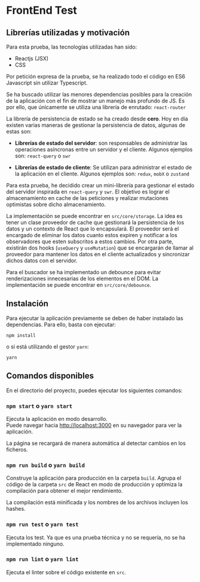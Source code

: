 # FrontEnd Test

## Librerías utilizadas y motivación 

Para esta prueba, las tecnologías utilizadas han sido: 
- Reactjs (JSX)
- CSS

Por petición expresa de la prueba, se ha realizado todo el código en ES6 Javascript sin utilizar Typescript.

Se ha buscado utilizar las menores dependencias posibles para la creación de la aplicación con el fin de mostrar un manejo más profundo de JS. Es por ello, que únicamente se utiliza una librería de enrutado: `react-router`

La librería de persistencia de estado se ha creado desde **cero**. Hoy en día existen varias maneras de gestionar la persistencia de datos, algunas de estas son: 
- **Librerías de estado del servidor**: son responsables de administrar las operaciones asíncronas entre un servidor y el cliente. Algunos ejemplos son: `react-query` o `swr`

- **Librerías de estado de cliente**: Se utilizan para administrar el estado de la aplicación en el cliente. Algunos ejemplos son: `redux`, `mobX` o `zustand`

Para esta prueba, he decidido crear un mini-librería para gestionar el estado del servidor inspirada en `react-query` y `swr`. El objetivo es lograr el almacenamiento 
en cache de las peticiones y realizar mutaciones optimistas sobre dicho almacenamiento. 

La implementación se puede encontrar en `src/core/storage`. La idea es tener un clase proveedor de cache que gestionará la persistencia de los datos y un contexto de React que lo encapsulará. El proveedor será el encargado de eliminar los datos cuanto estos expiren y notificar a los observadores que esten subscritos a estos cambios. Por otra parte, existirán dos hooks (`useQuery` y `useMutation`) que se encargarán de llamar al proveedor para mantener los datos en el cliente actualizados y sincronizar dichos datos con el servidor.  

Para el buscador se ha implementado un debounce para evitar renderizaciones innecesarias de los elementos en el DOM. La implementación se puede encontrar en `src/core/debounce`.

## Instalación

Para ejecutar la aplicación previamente se deben de haber instalado las dependencias. Para ello, basta con ejecutar:

```
npm install
```

o si está utilizando el gestor `yarn`: 

```
yarn
```

## Comandos disponibles

En el directorio del proyecto, puedes ejecutar los siguientes comandos:

### `npm start` o `yarn start`

Ejecuta la aplicación en modo desarrollo.\
Puede navegar hacia [http://localhost:3000](http://localhost:3000) 
en su navegador para ver la aplicación.

La página se recargará de manera automática al detectar cambios
en los ficheros.

### `npm run build` o `yarn build`
 
Construye la aplicación para producción en la carpeta `build`.
Agrupa el código de la carpeta `src` de React en modo de producción y optimiza la compilación para obtener el mejor rendimiento.

La compilación está minificada y los nombres de los archivos incluyen los hashes.

### `npm run test` o `yarn test`

Ejecuta los test. Ya que es una prueba técnica y no se requería, no se ha implementado ninguno.

### `npm run lint` o `yarn lint`

Ejecuta el linter sobre el código existente en `src`.
